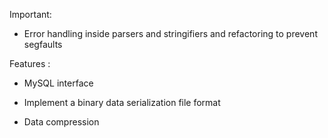 Important: 

- Error handling inside parsers and stringifiers and refactoring to prevent segfaults

Features :

- MySQL interface

- Implement a binary data serialization file format

- Data compression